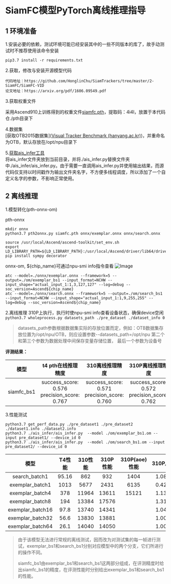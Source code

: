 # SiamFC模型PyTorch离线推理指导

## 1 环境准备 

1.安装必要的依赖，测试环境可能已经安装其中的一些不同版本的库了，故手动测试时不推荐使用该命令安装  

```
pip3.7 install -r requirements.txt  
```

2.获取，修改与安装开源模型代码  
```
代码地址：https://github.com/HonglinChu/SiamTrackers/tree/master/2-SiamFC/SiamFC-VID   
论文地址：https://arxiv.org/pdf/1606.09549.pdf
```
3.获取权重文件  

采用Ascend910上训练得到的权重文件[siamfc.pth](https://pan.baidu.com/s/1N3Igj4ZgntjRevsGA5xOTQ)，提取码：4i4l，放置于本代码仓./pth目录下

4.数据集     
[获取OTB2015数据集]([Visual Tracker Benchmark (hanyang.ac.kr)](http://cvlab.hanyang.ac.kr/tracker_benchmark/datasets.html))，并重命名为OTB，默认存放在/opt/npu目录下

5.[获取ais_infer工具]( https://gitee.com/ascend/tools/tree/master/ais-bench_workload/tool/ais_infer)  
将ais_infer文件夹放到当前目录，并将./ais_infer.py替换文件夹中./ais_infer/ais_infer.py。由于需要一直调用ais_infer.py并使用输出结果，而源代码仅支持以时间戳作为输出文件夹名字，不方便多线程调度，所以添加了一个自定义名字的参数，不影响正常使用。

## 2 离线推理 

1.模型转化(pth-onnx-om)

pth-onnx
```
mkdir onnx
python3.7 pth2onnx.py siamfc.pth onnx/exemplar.onnx onnx/search.onnx

source /usr/local/Ascend/ascend-toolkit/set_env.sh
export LD_LIBRARY_PATH=${LD_LIBRARY_PATH}:/usr/local/Ascend/driver/lib64/driver/
pip install sympy decorator
```

onnx-om, ${chip_name}可通过npu-smi info指令查看
![Image](https://gitee.com/ascend/ModelZoo-PyTorch/raw/master/ACL_PyTorch/images/310P3.png)
```
atc --model=./onnx/exemplar.onnx --framework=5 --output=./om/exemplar_bs1 --input_format=NCHW --input_shape="actual_input_1:1,3,127,127" --log=debug --soc_version=Ascend${chip_name}
atc --model=./onnx/search.onnx --framework=5 --output=./om/search_bs1 --input_format=NCHW --input_shape="actual_input_1:1,9,255,255" --log=debug --soc_version=Ascend${chip_name}
```
2.离线推理
310P上执行，执行时使npu-smi info查看设备状态，确保device空闲  
```python3.7 wholeprocess.py datasets_path ./pre_dataset ./dataset_info 0```

> datasets_path参数根据数据集实际的存放位置而定，例如：OTB数据集存放位置为/opt/npu/OTB，则应设置参数--datasets_path=/opt/npu
> 第二个和第三个参数为数据处理中间保存变量存储位置， 最后一个参数为设备号

 **评测结果：**   

|    模型    |            t4 pth在线推理精度            |            310离线推理精度            |            310P离线推理精度            |
| :--------: | :------------------------------------------: | :------------------------------------------: | :------------------------------------------: |
| siamfc_bs1 | success_score: 0.576 precision_score: 0.767 | success_score: 0.571 precision_score: 0.760 | success_score: 0.572 precision_score: 0.762 |

3.性能测试
```
python3.7 get_perf_data.py ./pre_dataset1 ./pre_dataset2 ./dataset1.info ./dataset2.info
python3.7 ./ais_infer/ais_infer.py  --model ./om/exemplar_bs1.om --input pre_dataset1/ --device_id 0
python3.7 ./ais_infer/ais_infer.py  --model ./om/search_bs1.om --input pre_dataset2/ --device_id 0
```

| 模型 | T4性能 | 310性能 | 310P性能 | 310P(aoe)性能 | 310P/310 | 310P/T4 | 310P(aoe)/310 | 310P(aoe)/T4 |
| :------: | :------: | :------: | :------: | :------: | :------: | :------: |:------: | :------: |
| search_batch1| 95.16 | 862 | 932 | 1404 | 1.0812 | 9.7840| 1.6287 | 14.7541 |
| exemplar_batch1 | 1013 | 5677 | 2431 | 6135 | 0.4282 | 2.3998 | 1.0806| 6.0562|
| exemplar_batch4 | 378 | 11964| 13611| 15121| 1.1376| 36.0079| 1.2638| 40.0026|
| exemplar_batch8 | 194 | 13384| 17576|  | 1.3132| 90.5979| | |
| exemplar_batch16 | 97.8 | 13740| 14341|  | 1.0437| 146.6359| | |
| exemplar_batch32 | 56.6 | 13830| 13881|  | 1.0036| 245.2473| | |
| exemplar_batch64 | 26.1 | 14040| 14050|  | 1.0007| 538.3141| | |

> 由于该模型无法进行常规的离线测试，因而改为对测试集的每一帧进行测试，exemplar_bs1和search_bs1分别对应模型中的两个分支，它们所进行的操作不同。
>
> siamfc_bs1由exemplar_bs1和search_bs1这两部分组成，在评测精度时给出siamfc_bs1的精度，在评测性能时分别给出exemplar_bs1和search_bs1的性能。


